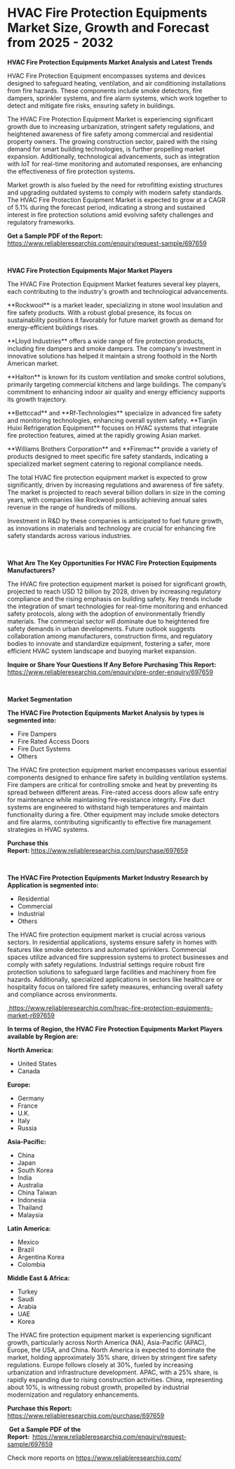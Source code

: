 <p><h1>HVAC Fire Protection Equipments Market Size, Growth and Forecast from 2025 - 2032</h1></p><p><strong>HVAC Fire Protection Equipments Market Analysis and Latest Trends</strong></p>
<p><p>HVAC Fire Protection Equipment encompasses systems and devices designed to safeguard heating, ventilation, and air conditioning installations from fire hazards. These components include smoke detectors, fire dampers, sprinkler systems, and fire alarm systems, which work together to detect and mitigate fire risks, ensuring safety in buildings.</p><p>The HVAC Fire Protection Equipment Market is experiencing significant growth due to increasing urbanization, stringent safety regulations, and heightened awareness of fire safety among commercial and residential property owners. The growing construction sector, paired with the rising demand for smart building technologies, is further propelling market expansion. Additionally, technological advancements, such as integration with IoT for real-time monitoring and automated responses, are enhancing the effectiveness of fire protection systems.</p><p>Market growth is also fueled by the need for retrofitting existing structures and upgrading outdated systems to comply with modern safety standards. The HVAC Fire Protection Equipment Market is expected to grow at a CAGR of 5.1% during the forecast period, indicating a strong and sustained interest in fire protection solutions amid evolving safety challenges and regulatory frameworks.</p></p>
<p><strong>Get a Sample PDF of the Report:&nbsp;</strong> <a href="https://www.reliableresearchiq.com/enquiry/request-sample/697659?utm_campaign=2713&utm_medium=2&utm_source=Github&utm_content=ia&utm_term=23032025&utm_id=hvac-fire-protection-equipments">https://www.reliableresearchiq.com/enquiry/request-sample/697659</a></p>
<p>&nbsp;</p>
<p><strong>HVAC Fire Protection Equipments Major Market Players</strong></p>
<p><p>The HVAC Fire Protection Equipment Market features several key players, each contributing to the industry's growth and technological advancements. </p><p>**Rockwool** is a market leader, specializing in stone wool insulation and fire safety products. With a robust global presence, its focus on sustainability positions it favorably for future market growth as demand for energy-efficient buildings rises. </p><p>**Lloyd Industries** offers a wide range of fire protection products, including fire dampers and smoke dampers. The company's investment in innovative solutions has helped it maintain a strong foothold in the North American market. </p><p>**Halton** is known for its custom ventilation and smoke control solutions, primarily targeting commercial kitchens and large buildings. The company’s commitment to enhancing indoor air quality and energy efficiency supports its growth trajectory. </p><p>**Bettccad** and **Rf-Technologies** specialize in advanced fire safety and monitoring technologies, enhancing overall system safety. **Tianjin Huixi Refrigeration Equipment** focuses on HVAC systems that integrate fire protection features, aimed at the rapidly growing Asian market.</p><p>**Williams Brothers Corporation** and **Firemac** provide a variety of products designed to meet specific fire safety standards, indicating a specialized market segment catering to regional compliance needs.</p><p>The total HVAC fire protection equipment market is expected to grow significantly, driven by increasing regulations and awareness of fire safety. The market is projected to reach several billion dollars in size in the coming years, with companies like Rockwool possibly achieving annual sales revenue in the range of hundreds of millions. </p><p>Investment in R&D by these companies is anticipated to fuel future growth, as innovations in materials and technology are crucial for enhancing fire safety standards across various industries.</p></p>
<p>&nbsp;</p>
<p><strong>What Are The Key Opportunities For HVAC Fire Protection Equipments Manufacturers?</strong></p>
<p><p>The HVAC fire protection equipment market is poised for significant growth, projected to reach USD 12 billion by 2028, driven by increasing regulatory compliance and the rising emphasis on building safety. Key trends include the integration of smart technologies for real-time monitoring and enhanced safety protocols, along with the adoption of environmentally friendly materials. The commercial sector will dominate due to heightened fire safety demands in urban developments. Future outlook suggests collaboration among manufacturers, construction firms, and regulatory bodies to innovate and standardize equipment, fostering a safer, more efficient HVAC system landscape and buoying market expansion.</p></p>
<p><strong>Inquire or Share Your Questions If Any Before Purchasing This Report:</strong> <a href="https://www.reliableresearchiq.com/enquiry/pre-order-enquiry/697659?utm_campaign=2713&utm_medium=2&utm_source=Github&utm_content=ia&utm_term=23032025&utm_id=hvac-fire-protection-equipments">https://www.reliableresearchiq.com/enquiry/pre-order-enquiry/697659</a></p>
<p>&nbsp;</p>
<p><strong>Market Segmentation</strong></p>
<p><strong>The HVAC Fire Protection Equipments Market Analysis by types is segmented into:</strong></p>
<p><ul><li>Fire Dampers</li><li>Fire Rated Access Doors</li><li>Fire Duct Systems</li><li>Others</li></ul></p>
<p><p>The HVAC fire protection equipment market encompasses various essential components designed to enhance fire safety in building ventilation systems. Fire dampers are critical for controlling smoke and heat by preventing its spread between different areas. Fire-rated access doors allow safe entry for maintenance while maintaining fire-resistance integrity. Fire duct systems are engineered to withstand high temperatures and maintain functionality during a fire. Other equipment may include smoke detectors and fire alarms, contributing significantly to effective fire management strategies in HVAC systems.</p></p>
<p><strong>Purchase this Report:&nbsp;</strong><a href="https://www.reliableresearchiq.com/purchase/697659?utm_campaign=2713&utm_medium=2&utm_source=Github&utm_content=ia&utm_term=23032025&utm_id=hvac-fire-protection-equipments">https://www.reliableresearchiq.com/purchase/697659</a></p>
<p>&nbsp;</p>
<p><strong>The HVAC Fire Protection Equipments Market Industry Research by Application is segmented into:</strong></p>
<p><ul><li>Residential</li><li>Commercial</li><li>Industrial</li><li>Others</li></ul></p>
<p><p>The HVAC fire protection equipment market is crucial across various sectors. In residential applications, systems ensure safety in homes with features like smoke detectors and automated sprinklers. Commercial spaces utilize advanced fire suppression systems to protect businesses and comply with safety regulations. Industrial settings require robust fire protection solutions to safeguard large facilities and machinery from fire hazards. Additionally, specialized applications in sectors like healthcare or hospitality focus on tailored fire safety measures, enhancing overall safety and compliance across environments.</p></p>
<p><a href="https://www.reliableresearchiq.com/hvac-fire-protection-equipments-market-r697659?utm_campaign=2713&utm_medium=2&utm_source=Github&utm_content=ia&utm_term=23032025&utm_id=hvac-fire-protection-equipments">&nbsp;https://www.reliableresearchiq.com/hvac-fire-protection-equipments-market-r697659</a></p>
<p><strong>In terms of Region, the HVAC Fire Protection Equipments Market Players available by Region are:</strong></p>
<p>
    <p> <strong> North America: </strong>
        <ul>
            <li>United States</li>
            <li>Canada</li>
        </ul>
        </p> 
    <p> <strong> Europe: </strong>
        <ul>
            <li>Germany</li>
            <li>France</li>
            <li>U.K.</li>
            <li>Italy</li>
            <li>Russia</li>
        </ul>
        </p> 
    <p> <strong> Asia-Pacific: </strong>
        <ul>
            <li>China</li>
            <li>Japan</li>
            <li>South Korea</li>
            <li>India</li>
            <li>Australia</li>
            <li>China Taiwan</li>
            <li>Indonesia</li>
            <li>Thailand</li>
            <li>Malaysia</li>
        </ul>
        </p> 
    <p> <strong> Latin America: </strong>
        <ul>
            <li>Mexico</li>
            <li>Brazil</li>
            <li>Argentina Korea</li>
            <li>Colombia</li>
        </ul>
        </p> 
    <p> <strong> Middle East & Africa: </strong>
        <ul>
            <li>Turkey</li>
            <li>Saudi</li>
            <li>Arabia</li>
            <li>UAE</li>
            <li>Korea</li>
        </ul>
    </p>
    </p>
<p><p>The HVAC fire protection equipment market is experiencing significant growth, particularly across North America (NA), Asia-Pacific (APAC), Europe, the USA, and China. North America is expected to dominate the market, holding approximately 35% share, driven by stringent fire safety regulations. Europe follows closely at 30%, fueled by increasing urbanization and infrastructure development. APAC, with a 25% share, is rapidly expanding due to rising construction activities. China, representing about 10%, is witnessing robust growth, propelled by industrial modernization and regulatory enhancements.</p></p>
<p><strong>Purchase this Report: </strong><a href="https://www.reliableresearchiq.com/purchase/697659?utm_campaign=2713&utm_medium=2&utm_source=Github&utm_content=ia&utm_term=23032025&utm_id=hvac-fire-protection-equipments">https://www.reliableresearchiq.com/purchase/697659</a></p>
<p>&nbsp;<strong>Get a Sample PDF of the Report:&nbsp;&nbsp;</strong><a href="https://www.reliableresearchiq.com/enquiry/request-sample/697659?utm_campaign=2713&utm_medium=2&utm_source=Github&utm_content=ia&utm_term=23032025&utm_id=hvac-fire-protection-equipments">https://www.reliableresearchiq.com/enquiry/request-sample/697659</a></p>
<p><strong></strong></p>
<p>Check more reports on <a href="https://www.reliableresearchiq.com/?utm_campaign=2713&utm_medium=2&utm_source=Github&utm_content=ia&utm_term=23032025&utm_id=hvac-fire-protection-equipments">https://www.reliableresearchiq.com/</a></p>